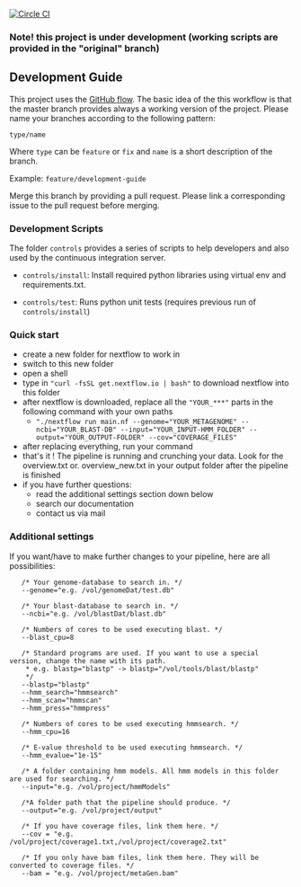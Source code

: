 [![Circle CI](https://circleci.com/gh/metagenomics/MeRaGENE/tree/master.svg?style=svg)](https://circleci.com/gh/metagenomics/MeRaGENE/tree/master)

### Note! this project is under development (working scripts are provided in the "original" branch)

## Development Guide

This project uses the [GitHub flow](https://guides.github.com/introduction/flow/). The basic idea of the 
this workflow is that the master branch provides always a working version of the project.
Please name your branches according to the following pattern:

`type/name`

Where `type` can be `feature` or `fix` and `name` is a short description of the branch.

Example: `feature/development-guide`

Merge this branch by providing a pull request. Please link a corresponding issue to the pull request before merging.

### Development Scripts

The folder `controls` provides a series of scripts to help developers and also
used by the continuous integration server. 

  * `controls/install`: Install required python libraries using virtual env and requirements.txt.

  * `controls/test`: Runs python unit tests (requires previous run of `controls/install`)

### Quick start

- create a new folder for nextflow to work in 
- switch to this new folder
- open a shell 
- type in `"curl -fsSL get.nextflow.io | bash"` to download nextflow into this folder
- after nextflow is downloaded, replace all the `"YOUR_***"` parts in the following command with your own paths 
  - `"./nextflow run main.nf --genome="YOUR_METAGENOME" --ncbi="YOUR_BLAST-DB" --input="YOUR_INPUT-HMM_FOLDER" --output="YOUR_OUTPUT-FOLDER" --cov="COVERAGE_FILES"`
- after replacing everything, run your command
- that's it ! The pipeline is running and crunching your data. Look for the overview.txt or. overview_new.txt in your output folder after the pipeline is finished
- if you have further questions:
   - read the additional settings section down below 
   - search our documentation 
   - contact us via mail

### Additional settings

 If you want/have to make further changes to your pipeline, here are all possibilities:
 
 ```Shell
    /* Your genome-database to search in. */
    --genome="e.g. /vol/genomeDat/test.db"
    
    /* Your blast-database to search in. */
    --ncbi="e.g. /vol/blastDat/blast.db"
    
    /* Numbers of cores to be used executing blast. */
    --blast_cpu=8

    /* Standard programs are used. If you want to use a special version, change the name with its path.
     * e.g. blastp="blastp" -> blastp="/vol/tools/blast/blastp"
     */
    --blastp="blastp"
    --hmm_search="hmmsearch"
    --hmm_scan="hmmscan"
    --hmm_press="hmmpress"

    /* Numbers of cores to be used executing hmmsearch. */
    --hmm_cpu=16

    /* E-value threshold to be used executing hmmsearch. */
    --hmm_evalue="1e-15"

    /* A folder containing hmm models. All hmm models in this folder are used for searching. */
    --input="e.g. /vol/project/hmmModels"

    /*A folder path that the pipeline should produce. */
    --output="e.g. /vol/project/output"
    
    /* If you have coverage files, link them here. */
    --cov = "e.g. /vol/project/coverage1.txt,/vol/project/coverage2.txt"

    /* If you only have bam files, link them here. They will be converted to coverage files. */
    --bam = "e.g. /vol/project/metaGen.bam"
```

